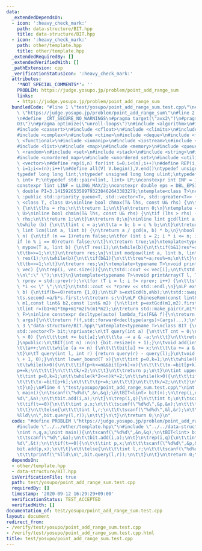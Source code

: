 ```yaml
---
data:
  _extendedDependsOn:
  - icon: ':heavy_check_mark:'
    path: data-structure/BIT.hpp
    title: data-structure/BIT.hpp
  - icon: ':heavy_check_mark:'
    path: other/template.hpp
    title: other/template.hpp
  _extendedRequiredBy: []
  _extendedVerifiedWith: []
  _pathExtension: cpp
  _verificationStatusIcon: ':heavy_check_mark:'
  attributes:
    '*NOT_SPECIAL_COMMENTS*': ''
    PROBLEM: https://judge.yosupo.jp/problem/point_add_range_sum
    links:
    - https://judge.yosupo.jp/problem/point_add_range_sum
  bundledCode: "#line 1 \"test/yosupo/point_add_range_sum.test.cpp\"\n#define PROBLEM\
    \ \"https://judge.yosupo.jp/problem/point_add_range_sum\"\n#line 2 \"other/template.hpp\"\
    \n#define _CRT_SECURE_NO_WARNINGS\n#pragma target(\"avx2\")\n#pragma optimize(\"\
    O3\")\n#pragma optimize(\"unroll-loops\")\n#include <algorithm>\n#include <bitset>\n\
    #include <cassert>\n#include <cfloat>\n#include <climits>\n#include <cmath>\n\
    #include <complex>\n#include <ctime>\n#include <deque>\n#include <fstream>\n#include\
    \ <functional>\n#include <iomanip>\n#include <iostream>\n#include <iterator>\n\
    #include <list>\n#include <map>\n#include <memory>\n#include <queue>\n#include\
    \ <random>\n#include <set>\n#include <stack>\n#include <string>\n#include <string.h>\n\
    #include <unordered_map>\n#include <unordered_set>\n#include <utility>\n#include\
    \ <vector>\n#define rep(i,n) for(int i=0;i<(n);i++)\n#define REP(i,n) for(int\
    \ i=1;i<=(n);i++)\n#define all(V) V.begin(),V.end()\ntypedef unsigned int uint;\n\
    typedef long long lint;\ntypedef unsigned long long ulint;\ntypedef std::pair<int,\
    \ int> P;\ntypedef std::pair<lint, lint> LP;\nconstexpr int INF = INT_MAX/2;\n\
    constexpr lint LINF = LLONG_MAX/2;\nconstexpr double eps = DBL_EPSILON;\nconstexpr\
    \ double PI=3.141592653589793238462643383279;\ntemplate<class T>\nclass prique\
    \ :public std::priority_queue<T, std::vector<T>, std::greater<T>> {};\ntemplate\
    \ <class T, class U>\ninline bool chmax(T& lhs, const U& rhs) {\n\tif (lhs < rhs)\
    \ {\n\t\tlhs = rhs;\n\t\treturn 1;\n\t}\n\treturn 0;\n}\ntemplate <class T, class\
    \ U>\ninline bool chmin(T& lhs, const U& rhs) {\n\tif (lhs > rhs) {\n\t\tlhs =\
    \ rhs;\n\t\treturn 1;\n\t}\n\treturn 0;\n}\ninline lint gcd(lint a, lint b) {\n\
    \twhile (b) {\n\t\tlint c = a;\n\t\ta = b; b = c % b;\n\t}\n\treturn a;\n}\ninline\
    \ lint lcm(lint a, lint b) {\n\treturn a / gcd(a, b) * b;\n}\nbool isprime(lint\
    \ n) {\n\tif (n == 1)return false;\n\tfor (int i = 2; i * i <= n; i++) {\n\t\t\
    if (n % i == 0)return false;\n\t}\n\treturn true;\n}\ntemplate<typename T>\nT\
    \ mypow(T a, lint b) {\n\tT res(1);\n\twhile(b){\n\t\tif(b&1)res*=a;\n\t\ta*=a;\n\
    \t\tb>>=1;\n\t}\n\treturn res;\n}\nlint modpow(lint a, lint b, lint m) {\n\tlint\
    \ res(1);\n\twhile(b){\n\t\tif(b&1){\n\t\t\tres*=a;res%=m;\n\t\t}\n\t\ta*=a;a%=m;\n\
    \t\tb>>=1;\n\t}\n\treturn res;\n}\ntemplate<typename T>\nvoid printArray(std::vector<T>&\
    \ vec) {\n\trep(i, vec.size()){\n\t\tstd::cout << vec[i];\n\t\tstd::cout<<(i==(int)vec.size()-1?\"\
    \\n\":\" \");\n\t}\n}\ntemplate<typename T>\nvoid printArray(T l, T r) {\n\tT\
    \ rprev = std::prev(r);\n\tfor (T i = l; i != rprev; i++) {\n\t\tstd::cout <<\
    \ *i << \" \";\n\t}\n\tstd::cout << *rprev << std::endl;\n}\nLP extGcd(lint a,lint\
    \ b) {\n\tif(b==0)return {1,0};\n\tLP s=extGcd(b,a%b);\n\tstd::swap(s.first,s.second);\n\
    \ts.second-=a/b*s.first;\n\treturn s;\n}\nLP ChineseRem(const lint& b1,const lint&\
    \ m1,const lint& b2,const lint& m2) {\n\tlint p=extGcd(m1,m2).first;\n\tlint tmp=(b2-b1)*p%m2;\n\
    \tlint r=(b1+m1*tmp+m1*m2)%(m1*m2);\n\treturn std::make_pair(r,m1*m2);\n}\ntemplate<typename\
    \ F>\ninline constexpr decltype(auto) lambda_fix(F&& f){\n\treturn [f=std::forward<F>(f)](auto&&...\
    \ args){\n\t\treturn f(f,std::forward<decltype(args)>(args)...);\n\t};\n}\n#line\
    \ 3 \"data-structure/BIT.hpp\"\ntemplate<typename T>\nclass BIT {\n\tint n;\n\t\
    std::vector<T> bit;\nprivate:\n\tT query(int a) {\n\t\tT cnt = 0;\n\t\twhile (a\
    \ > 0) {\n\t\t\tcnt += bit[a];\n\t\t\ta -= a & -a;\n\t\t}\n\t\treturn cnt;\n\t\
    }\npublic:\n\tBIT(int n) :n(n) {bit.resize(n + 1);}\n\tvoid add(int a, T x) {\n\
    \t\ta++;\n\t\twhile (a <= n) {\n\t\t\tbit[a] += x;\n\t\t\ta += a & -a;\n\t\t}\n\
    \t}\n\tT query(int l, int r) {return query(r) - query(l);}\n\tvoid clear() {bit.assign(n\
    \ + 1, 0);}\n\tint lower_bound(T x){\n\t\tint p=0,k=1;\n\t\twhile(k*2<=n)k*=2;\n\
    \t\twhile(k>0){\n\t\t\tif(p+k<=n&&bit[p+k]<x){\n\t\t\t\tx-=bit[p+k];\n\t\t\t\t\
    p+=k;\n\t\t\t}\n\t\t\tk/=2;\n\t\t}\n\t\treturn p;\n\t}\n\tint upper_bound(T x){\n\
    \t\tint p=0,k=1;\n\t\twhile(k*2<=n)k*=2;\n\t\twhile(k>0){\n\t\t\tif(p+k<=n&&bit[p+k]<=x){\n\
    \t\t\t\tx-=bit[p+k];\n\t\t\t\tp+=k;\n\t\t\t}\n\t\t\tk/=2;\n\t\t}\n\t\treturn p;\n\
    \t}\n};\n#line 4 \"test/yosupo/point_add_range_sum.test.cpp\"\nint n,q,a;\nint\
    \ main(){\n\tscanf(\"%d%d\",&n,&q);\n\tBIT<lint> bit(n);\n\trep(i,n){\n\t\tscanf(\"\
    %d\",&a);\n\t\tbit.add(i,a);\n\t}\n\trep(i,q){\n\t\tint t;\n\t\tscanf(\"%d\",&t);\n\
    \t\tif(t==0){\n\t\t\tint p,x;\n\t\t\tscanf(\"%d%d\",&p,&x);\n\t\t\tbit.add(p,x);\n\
    \t\t}\n\t\telse{\n\t\t\tint l,r;\n\t\t\tscanf(\"%d%d\",&l,&r);\n\t\t\tprintf(\"\
    %lld\\n\",bit.query(l,r));\n\t\t}\n\t}\n\treturn 0;\n}\n"
  code: "#define PROBLEM \"https://judge.yosupo.jp/problem/point_add_range_sum\"\n\
    #include \"../../other/template.hpp\"\n#include \"../../data-structure/BIT.hpp\"\
    \nint n,q,a;\nint main(){\n\tscanf(\"%d%d\",&n,&q);\n\tBIT<lint> bit(n);\n\trep(i,n){\n\
    \t\tscanf(\"%d\",&a);\n\t\tbit.add(i,a);\n\t}\n\trep(i,q){\n\t\tint t;\n\t\tscanf(\"\
    %d\",&t);\n\t\tif(t==0){\n\t\t\tint p,x;\n\t\t\tscanf(\"%d%d\",&p,&x);\n\t\t\t\
    bit.add(p,x);\n\t\t}\n\t\telse{\n\t\t\tint l,r;\n\t\t\tscanf(\"%d%d\",&l,&r);\n\
    \t\t\tprintf(\"%lld\\n\",bit.query(l,r));\n\t\t}\n\t}\n\treturn 0;\n}"
  dependsOn:
  - other/template.hpp
  - data-structure/BIT.hpp
  isVerificationFile: true
  path: test/yosupo/point_add_range_sum.test.cpp
  requiredBy: []
  timestamp: '2020-09-12 16:29:29+09:00'
  verificationStatus: TEST_ACCEPTED
  verifiedWith: []
documentation_of: test/yosupo/point_add_range_sum.test.cpp
layout: document
redirect_from:
- /verify/test/yosupo/point_add_range_sum.test.cpp
- /verify/test/yosupo/point_add_range_sum.test.cpp.html
title: test/yosupo/point_add_range_sum.test.cpp
---
```

